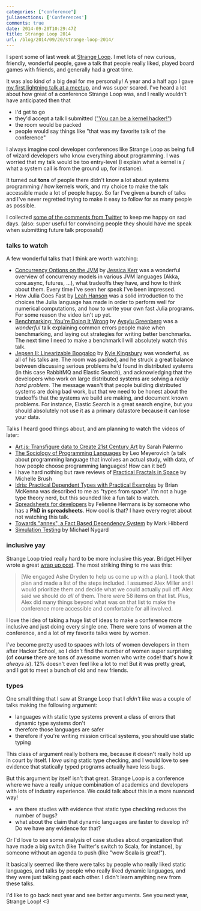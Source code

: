 ```yaml
---
categories: ["conference"]
juliasections: ['Conferences']
comments: true
date: 2014-09-20T10:29:47Z
title: Strange Loop 2014
url: /blog/2014/09/20/strange-loop-2014/
---
```


I spent some of last week at
[Strange Loop](https://thestrangeloop.com/). I met lots of new
curious, friendly, wonderful people, gave a talk that people really
liked, played board games with friends, and generally had a great
time.

It was also kind of a big deal for me personally! A year and a half
ago I gave
[my first lightning talk at a meetup](https://www.youtube.com/watch?v=2JJ102ZpoH0),
and was super scared. I've heard a lot about how great of a conference
Strange Loop was, and I really wouldn't have anticipated then that

* I'd get to go
* they'd accept a talk I submitted (["You can be a kernel hacker!"](https://www.youtube.com/watch?v=0IQlpFWTFbM))
* the room would be packed
* people would say things like "that was my favorite talk of the
  conference"

I always imagine cool developer conferences like Strange Loop as being
full of wizard developers who know everything about programming. I
was worried that my talk would be too entry-level (I explain what a
kernel is / what a system call is from the ground up, for instance).

It turned out **tons** of people there didn't know a lot about systems
programming / how kernels work, and my choice to make the talk
accessible made a lot of people happy. So far I've given a bunch of
talks and I've never regretted trying to make it easy to follow for as
many people as possible.

<!--more-->

I collected
[some of the comments from Twitter](https://storify.com/jvns/you-can-be-a-kernel-hacker-comments)
to keep me happy on sad days. (also: super useful for convincing
people they should have me speak when submitting future talk
proposals!)

### talks to watch

A few wonderful talks that I think are worth watching:

* [Concurrency Options on the JVM](https://www.youtube.com/watch?v=yhguOt863nw) by
  [Jessica Kerr](http://twitter.com/jessitron) was a wonderful
  overview of concurrency models in various JVM languages (Akka,
  core.async, futures, ...), what tradeoffs they have, and how to
  think about them. Every time I've seen her speak I've been
  impressed.
* How Julia Goes Fast by [Leah Hanson](http://twitter.com/astrieanna)
  was a solid introduction to the choices the Julia language has made
  in order to perform well for numerical computations, and how to
  write your own fast Julia programs. For some reason the video isn't
  up yet.
* [Benchmarking: You're Doing It Wrong](https://www.youtube.com/watch?v=XmImGiVuJno) by
  [Aysylu Greenberg](http://twitter.com/aysylu) was a *wonderful* talk
  explaining common errors people make when benchmarking, and laying
  out strategies for writing better benchmarks. The next time I need
  to make a benchmark I will absolutely watch this talk.
* [Jepsen II: Linearizable Boogaloo](https://www.youtube.com/watch?v=QdkS6ZjeR7Q) by
  [Kyle Kingsbury](http://twitter.com/aphyr) was wonderful, as all of
  his talks are. The room was packed, and he struck a great balance
  between discussing serious problems he'd found in distributed
  systems (in this case RabbitMQ and Elastic Search), and
  acknowledging that the developers who work on large distributed
  systems are solving a *really hard problem*. The message wasn't that
  people building distributed systems are doing bad work, but that we
  need to be honest about the tradeoffs that the systems we build are
  making, and document known problems. For instance, Elastic Search is
  a great search engine, but you should absolutely not use it as a
  primary datastore because it can lose your data.

Talks I heard good things about, and am planning to watch the videos
of later:

* [Art.js: Transfigure data to Create 21st Century Art](https://www.youtube.com/watch?v=FJpb1j2SWfA)
  by Sarah Palermo
* [The Sociology of Programming Languages](https://www.youtube.com/watch?v=M4Gsl8sVgdQ)
  by Leo Meyerovich (a talk about programming
  language that involves an actual study, with data, of how people
  choose programming languages! How can it be!)
* I have hard nothing but rave reviews of
  [Practical Fractals in Space](https://www.youtube.com/watch?v=uEBzS9tpmTo)
  by Michelle Brush
* [Idris: Practical Dependent Types with Practical Examples](https://www.youtube.com/watch?v=4i7KrG1Afbk)
by Brian McKenna was described to me as "types from space". I'm not a
huge type theory nerd, but this sounded like a fun talk to watch.
* [Spreadsheets for developers](https://www.youtube.com/watch?v=0CKru5d4GPk) by Felienne Hermans is by someone who has
  a **PhD in spreadsheets**. How cool is that? I have every regret
  about not watching this talk.
* [Towards "annex", a Fact Based Dependency System](https://www.youtube.com/watch?v=JjYAnBhF2JU) by Mark Hibberd
* [Simulation Testing](https://www.youtube.com/watch?v=N5HyVUPuU0E) by
  Michael Nygard 

### inclusive yay

Strange Loop tried really hard to be more inclusive this year. Bridget
Hillyer wrote a great
[wrap up post](http://bridgetconsulting.com/?p=131). The most striking
thing to me was this:

> [We engaged Ashe Dryden to help us come up with a plan]. I took that
> plan and made a list of the steps included. I assumed Alex Miller
> and I would prioritize them and decide what we could actually pull
> off. Alex said we should do *all* of them. There were 58 items on
> that list. Plus, Alex did many things beyond what was on that list
> to make the conference more accessible and comfortable for all
> involved.

I love the idea of taking a huge list of ideas to make a conference
more inclusive and just doing every single one. There were tons of
women at the conference, and a lot of my favorite talks were by women.

I've become pretty used to spaces with lots of women developers in
them after Hacker School, so I didn't find the number of women
super surprising (of **course** there are tons of awesome women who write
code! that's how it *always is*). 12% doesn't even feel like a lot to
me! But it was pretty great, and I got to meet a bunch of old and new
friends.

### types

One small thing that I saw at Strange Loop that I *didn't* like was a
couple of talks making the following argument:

* languages with static type systems prevent a class of errors that
dynamic type systems don't
* therefore those languages are safer
* therefore if you're writing mission critical systems, you should use
  static typing

This class of argument really bothers me, because it doesn't really
hold up in court by itself. I *love* using static type checking, and I
would love to see evidence that statically typed programs actually
have less bugs.

But this argument by itself isn't that great. Strange Loop is a
conference where we have a really unique combination of academics and
developers with lots of industry experience. We could talk about this
in a more nuanced way!

* are there studies with evidence that static type checking reduces
  the number of bugs?
* what about the claim that dynamic languages are faster to develop
  in? Do we have any evidence for that?

Or I'd love to see some analysis of case studies about organization
that have made a big switch (like Twitter's switch to Scala, for
instance), by someone without an agenda to push (like "wow Scala is
great!").

It basically seemed like there were talks by people who really liked
static languages, and talks by people who really liked dynamic
languages, and they were just talking past each other. I didn't learn
anything new from these talks.

I'd like to go back next year and see better arguments. See you next
year, Strange Loop! <3
